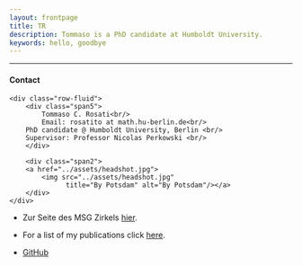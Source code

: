 ```yaml
---
layout: frontpage
title: TR
description: Tommaso is a PhD candidate at Humboldt University. 
keywords: hello, goodbye
---
```

---


<div class="container">
<h4><a name="contact"></a>Contact</h4>

    <div class="row-fluid">
        <div class="span5">
            Tommaso C. Rosati<br/>
            Email: rosatito at math.hu-berlin.de<br/>
	    PhD candidate @ Humboldt University, Berlin <br/>
	    Supervisor: Professor Nicolas Perkowski <br/>
        </div>

        <div class="span2">
        <a href="../assets/headshot.jpg">
            <img src="../assets/headshot.jpg"
                  title="By Potsdam" alt="By Potsdam"/></a>
        </div>
    </div>
</div>

 - Zur Seite des MSG Zirkels [hier](pages/msb.html).

 - For a list of my publications click [here](pages/research.html).

<!--[curriculum vitae ![CV as pdf]({{ BASE_PATH }}/pages/icons16/pdf-icon.png)]({{ BASE_PATH }}/assets/CV.pdf)<br/>-->


<div class="navbar">
  <div class="navbar-inner">
      <ul class="nav">
          <li><a href="https://github.com/T-Cornelis">GitHub</a></li>
      </ul>
  </div>
</div>
